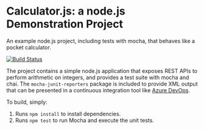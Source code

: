Calculator.js: a node.js Demonstration Project
==============================================
An example node.js project, including tests with mocha, that behaves like
a pocket calculator.


[![Build Status](https://dev.azure.com/hanneshimmelbauer0203/hanneshimmelbauer/_apis/build/status/HannesHimmelbauer.calculator?branchName=master)](https://dev.azure.com/hanneshimmelbauer0203/hanneshimmelbauer/_build/latest?definitionId=1&branchName=master)


The project contains a simple node.js application that exposes REST APIs
to perform arithmetic on integers, and provides a test suite with mocha
and chai.  The `mocha-junit-reporters` package is included to provide XML
output that can be presented in a continuous integration tool like
[Azure DevOps](https://azure.com/devops).

To build, simply:

1. Runs `npm install` to install dependencies.
2. Runs `npm test` to run Mocha and execute the unit tests.

